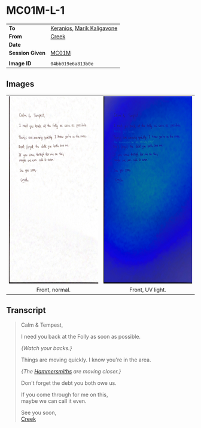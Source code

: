 # MC01M-L-1

|||
| --- | --- |
| **To** | [Keranios](../characters/keranios.md), [Marik Kaligavone](../characters/marik-kaligavone.md) | letter.1
| **From** | [Creek](../characters/creek.md) |
| **Date** | |
| **Session Given** | [MC01M](../sessions/MC01M.md) |
|||
| **Image ID** | `04bb019e6a813b0e` |

## Images

|||
|:---:|:---:|
| <img src="https://raw.githubusercontent.com/jesskelsall/astarus-images/main/letters/04bb019e6a813b0e-1.jpg" height="500" /> | <img src="https://raw.githubusercontent.com/jesskelsall/astarus-images/main/letters/04bb019e6a813b0e-2.jpg" height="500" /> |
| Front, normal. | Front, UV light. |

## Transcript

> Calm & Tempest,
>
> I need you back at the Folly as soon as possible.
>
> *{Watch your backs.}*
>
> Things are moving quickly. I know you're in the area.
>
> *{The [Hammersmiths](../organisations/criminals/hammersmiths.md) are moving closer.}*
>
> Don't forget the debt you both owe us.
>
> If you come through for me on this,  
> maybe we can call it even.
>
> See you soon,  
> [Creek](../characters/creek.md)
